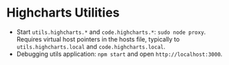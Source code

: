 # Highcharts Utilities

* Start `utils.highcharts.*` and `code.highcharts.*`: `sudo node proxy`.
Requires virtual host pointers in the hosts file, typically to `utils.highcharts.local` and
`code.highcharts.local`.
* Debugging utils application: `npm start` and open `http://localhost:3000`.
